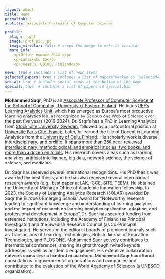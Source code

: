 ```yaml
---
layout: about
title: Home
permalink: /
subtitle: Associate Professor of Computer Science

profile:
  align: right
  image: prof_pic.jpg
  image_circular: false # crops the image to make it circular
  more_info: 
    <p>Office number B344 </p>
    <p>Lansikatu 15</p>
    <p>Joensuu, 80100, Finland</p>

news: true # includes a list of news items
selected_papers: true # includes a list of papers marked as "selected={true}"
social: true # includes social icons at the bottom of the page
special: true  # includes a list of papers in special.bib
---
```

**Mohammed Saqr**, PhD is an [Associate Professor of Computer Science at the School of Computing, University of Eastern Finland](https://sites.uef.fi/edtech/learning-analytics-2/saqr/). He leads [UEF’s Learning Analytics Unit](https://sites.uef.fi/learning-analytics/), which has emerged as Europe’s most productive learning analytics lab, as recognized by Scopus and Web of Science over the past five years (2019-2024). 
Dr. Saqr’s has a PhD in Learning Analytics from [Stockholm University, Sweden](https://www.su.se/department-of-computer-and-systems-sciences/), followed by a postdoctoral position at [Université Paris Cité, France.](https://u-paris.fr/) Later, he earned the title of Docent in Learning Analytics from the [University of Oulu, Finland](https://www.oulu.fi/en/research-groups/let-lab-learning-and-educational-technology-research-lab). His scholarly work is diverse, interdisciplinary, and prolific. It spans more than [250 peer-reviewed interdisciplinary, methodological, and empirical studies, two books, and more than a dozen editorials](https://saqr.me/publications/). His research covers areas such as learning analytics, artificial intelligence, big data, network science, the science of science, and medicine.

Dr. Saqr has received several international recognitions. His PhD thesis was awarded the best thesis, and he has also received several international research awards (e.g., best paper at LAK, ICCE, SITE, TEEM). He obtained the University of Michigan Office of Academic Innovation fellowship. In 2023, the Society of Learning Analytics Research (SOLAR) awarded Dr. Saqr the Europe’s Emerging Scholar Award for “Noteworthy research leading to significant knowledge and understanding of learning analytics and the impact of research on learning analytics application, adoption, and professional development in Europe”.
Dr. Saqr has secured funding from esteemed institutions, including the Academy of Finland (as Principal Investigator) and the Swedish Research Council (as Co-Principal Investigator). He serves on the editorial boards of prominent journals such as Transactions of Learning Technologies, British Journal of Education Technologies, and PLOS ONE. Mohammed Saqr actively contributes to international conferences, sharing insights through invited keynote addresses as well as academic engagement. His extensive collaboration network spans over a hundred researchers. Mohammed Saqr has offered consultations to governmental organizations and companies and contributed to the evaluation of the World Academy of Sciences (a UNESCO organization). 
